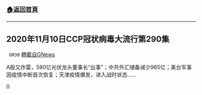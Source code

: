 ###  [:house:返回首頁](https://github.com/ourhimalayas/txt)
---

## 2020年11月10日CCP冠状病毒大流行第290集
` GM30` [轉載自GNews](https://gnews.org/zh-hans/545987/)

A股又炸雷，580亿光伏龙头董事长“出事”；中共外汇储备减少965亿；美台军事因疫情中断首次恢复；天津疫情爆发，进入战时状态……



0
